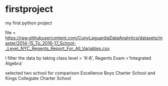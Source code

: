 # firstproject
my first python project

file = https://raw.githubusercontent.com/CunyLaguardiaDataAnalytics/datasets/master/2014-15_To_2016-17_School-_Level_NYC_Regents_Report_For_All_Variables.csv

I filter the data by taking class level = 'K-8', Regents Exam ='Integrated Algebra' 

selected two school for comparison Excellence Boys Charter School and Kings Collegiate Charter School

